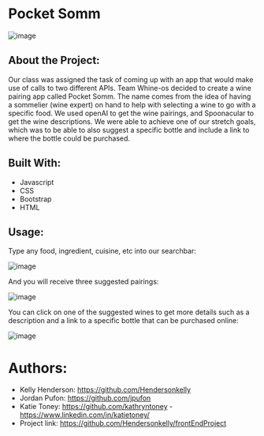 # Pocket Somm

![image](https://user-images.githubusercontent.com/127783825/234340989-b76bd85f-25a6-433c-9733-2af236a04947.png)

## About the Project:
Our class was assigned the task of coming up with an app that would make use of calls to two different APIs.  Team Whine-os decided to create a wine pairing app called Pocket Somm.  The name comes from the idea of having a sommelier (wine expert) on hand to help with selecting a wine to go with a specific food.  We used openAI to get the wine pairings, and Spoonacular to get the wine descriptions.  We were able to achieve one of our stretch goals, which was to be able to also suggest a specific bottle and include a link to where the bottle could be purchased.  

## Built With:
- Javascript
- CSS
- Bootstrap
- HTML

## Usage:
Type any food, ingredient, cuisine, etc into our searchbar:

![image](https://user-images.githubusercontent.com/127783825/234334373-2c5cbba4-aaac-4f00-b514-22e22579d5bf.png)

And you will receive three suggested pairings:

![image](https://user-images.githubusercontent.com/127783825/234334501-bb4dd89e-9b72-4df6-a0cf-5bc452c3c5f0.png)

You can click on one of the suggested wines to get more details such as a description and a link to a specific bottle that can be purchased online:

![image](https://user-images.githubusercontent.com/127783825/235173089-5f3b4023-52bb-4427-8c29-4dc3aa6e92b4.png)

# Authors:
- Kelly Henderson:  https://github.com/Hendersonkelly
- Jordan Pufon:  https://github.com/jpufon
- Katie Toney:  https://github.com/kathryntoney - https://www.linkedin.com/in/katietoney/
- Project link:  https://github.com/Hendersonkelly/frontEndProject
